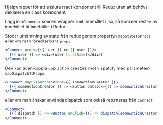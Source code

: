 Hjälpwrapper för att ansluta react komponent till Redux utan att behöva deklarera en class komponent.

Lägg in `<Connect>` som en wrapper runt innehållet i jsx, så kommer resten av innehållet åt innehållet i Redux.

Stöder uthämtning av state från redux genom propertyn `mapStateToProps` eller om man föredrar bara `props`.

```jsx static
<Connect props={({ user }) => ({ user })}>
  {({ user }) => <div>{user.firstName}</div>}
</Connect>
```

Den kan även koppla upp action creators mot dispatch, med parametern `mapDispatchToProps`.

```jsx static
<Connect mapDispatchToProps={{ someActionCreator }}>
  {({ someActionCreator }) => <Button onClick={() => someActionCreator()} />}
</Connect>
```

eller om man önskar använda dispatch som också returneras från `Connect`

```jsx static
<Connect>
  {({ dispatch }) => <Button onClick={() => dispatch(someActionCreator())} />}
</Connect>
```
